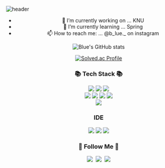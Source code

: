 

![header](https://capsule-render.vercel.app/api?type=wave&color=gradient&customColorList=16&height=300&section=header&text=BLUE%20HWANG&fontSize=90)



<div align='center'>
 
- 🔭 I’m currently working on ... KNU
- 🌱 I’m currently learning ... Spring
- 📫 How to reach me: ... @b_lue._ on instagram


![Blue's GitHub stats](https://github-readme-stats.vercel.app/api?username=gytjd&show_icons=true&theme=radical)   

[![Solved.ac Profile](http://mazassumnida.wtf/api/generate_badge?boj=hys3396)](https://solved.ac/hys3396)
 
<h3 align="center">📚 Tech Stack 📚</h3>
<p align="center">
<img src="https://img.shields.io/badge/C-A8B9CC?style=flat-square&logo=C&logoColor=white"/>
 <img src="https://img.shields.io/badge/Python-3776AB?style=flat-square&logo=Python&logoColor=white"/>
 <img src="https://img.shields.io/badge/Java-2C2255?style=flat-square&logo=Java&logoColor=white"/>
 <br>
  <img src="https://img.shields.io/badge/HTML5-E34F26?style=flat-square&logo=Html&logoColor=white"/>
  <img src="https://img.shields.io/badge/CSS3-1572B6?style=flat-square&logo=Css&logoColor=white"/>
  <img src="https://img.shields.io/badge/JavaScript-F7DF1E?style=flat-square&logo=JavaScrpit&logoColor=white"/>
   <img src="https://img.shields.io/badge/React-61DAFB?style=flat-square&logo=React&logoColor=white"/>
 <br>
    <img src="https://img.shields.io/badge/Spring-6DB33F?style=flat-square&logo=Spring&logoColor=white"/>

</p>
 
 <h3 align="center"> IDE </h3>
 <p align="center">
     <img src="https://img.shields.io/badge/ECLPSE-2C2255?style=flat-square&logo=Eclipse&logoColor=white"/>
     <img src="https://img.shields.io/badge/Pycharm-000000?style=flat-square&logo=Pycharm&logoColor=white"/>
     <img src="https://img.shields.io/badge/Intellij-000000?style=flat-square&logo=Intellij&logoColor=white"/>
 </p>

<h3 align="center">🌈 Follow Me 🌈</h3>
<p align="center">
  <a href="https://velog.io/@hyeinisfree"><img src="https://img.shields.io/badge/Tech%20Blog-11B48A?style=flat-square&logo=Vimeo&logoColor=white&link=https://velog.io/@hyeinisfree"/></a>&nbsp
  <a href="https://www.instagram.com/hye_inisfree/"><img src="https://img.shields.io/badge/Instagram-E4405F?style=flat-square&logo=Instagram&logoColor=white&link=https://www.instagram.com/hye_inisfree/"/></a>&nbsp
  <a href="mailto:kimhyein7110@gmail.com"><img src="https://img.shields.io/badge/Gmail-d14836?style=flat-square&logo=Gmail&logoColor=white&link=kimhyein7110@gmail.com"/></a>
</p>
</div>
